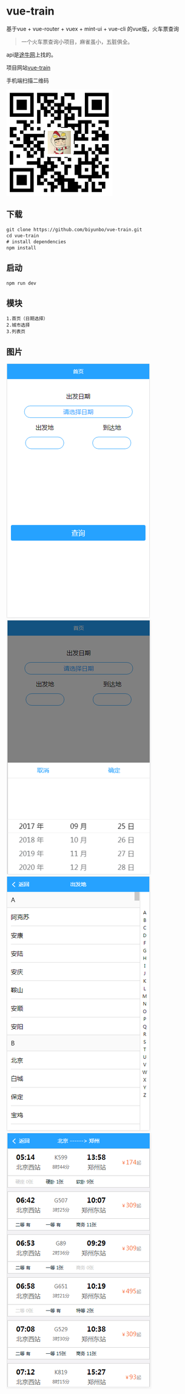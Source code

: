 # vue-train
基于vue + vue-router + vuex + mint-ui + vue-cli 的vue版，火车票查询
> 一个火车票查询小项目，麻雀虽小，五脏俱全。

api是[途牛网](http://m.tuniu.com/train/)上找的。

项目网站[vue-train](http://train.byb224.top)

手机端扫描二维码

![截图](https://github.com/biyunbo/vue-train/raw/master/static/train.png)

## 下载
```
git clone https://github.com/biyunbo/vue-train.git
cd vue-train
# install dependencies
npm install
```

## 启动
```
npm run dev
```

## 模块
```
1.首页（日期选择）
2.城市选择
3.列表页
```

## 图片
![截图](https://github.com/biyunbo/vue-train/raw/master/static/1.png)
![截图](https://github.com/biyunbo/vue-train/raw/master/static/2.png)
![截图](https://github.com/biyunbo/vue-train/raw/master/static/3.png)
![截图](https://github.com/biyunbo/vue-train/raw/master/static/4.png)

